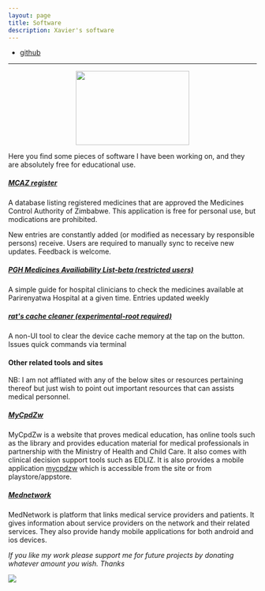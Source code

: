 ```yaml
---
layout: page
title: Software
description: Xavier's software
---
```


<div class="navbar">
    <div class="navbar-inner">
        <ul class="nav">
            <li><a href="https://github.com/fakerat">github</a></li>
        </ul>
    </div>
</div>

---
<p align="center">
<img width="230" height="150" src="https://i.stack.imgur.com/6IVSn.png/230/1500">
</p>

Here you find some pieces of software I have been working on, and they are absolutely free for educational use.


##### <a name="qtl"></a>[MCAZ register](https://www.androidfilehost.com/?fid=6006931924117902265)


A database listing registered medicines that are approved the Medicines Control Authority of Zimbabwe. This application is free for personal use, but modications are prohibited.

New entries are constantly added (or modified as necessary by responsible persons) receive. Users are required to manually sync to receive new updates. Feedback is welcome.

##### <a name="qtl"></a>[PGH Medicines Availiability List-beta (restricted users)](https://androidfilehost.com/?)
A simple guide for hospital clinicians to check the medicines available at Parirenyatwa Hospital at a given time. Entries updated weekly

##### <a name="qtl"></a>[rat's cache cleaner (experimental-root required)](https://androidfilehost.com/?fid=6006931924117900398)
A non-UI tool to clear the device cache memory at the tap on the button. Issues quick commands via terminal


#### Other related tools and sites

NB: I am not affliated with any of the below sites or resources pertaining thereof but just wish to point out important resources that can assists medical personnel.

##### <a name="qtl"></a>[MyCpdZw](https://www.mycpdzw.org/)

MyCpdZw is a website that proves medical education, has online tools such as the library and provides education material for medical professionals in partnership with the Ministry of Health and Child Care. It also comes with clinical decision support tools such as EDLIZ. It is also provides a mobile application [mycpdzw](https://www.mycpdzw.org/public/MyCpdZw.apk) which is accessible from the site or from  playstore/appstore.


##### <a name="qtl"></a>[Mednetwork]( https://www.medicalnetworkafrica.com/)

MedNetwork is platform that links medical service providers and patients. It gives information about service providers on the network and their related services. They also provide handy  mobile applications for both android and ios devices.










*If you like my work please support me for future projects by donating whatever amount you wish. Thanks*

<a href='https://www.paynow.co.zw/Payment/BillPaymentLink/?q=aWQ9Nzc5NiZhbW91bnQ9MC4wMCZhbW91bnRfcXVhbnRpdHk9MC4wMCZsPTA%3d' target='_blank'><img src='https://www.paynow.co.zw/Content/Buttons/Medium_buttons/button_donate_medium.png' style='border:0' /></a>

